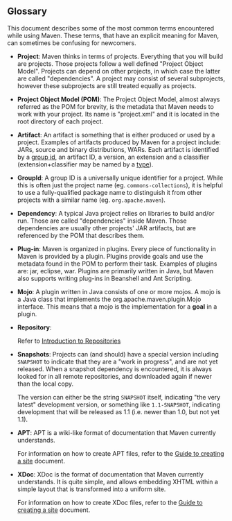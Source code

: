 ## Glossary

This document describes some of the most common terms encountered while
using Maven. These terms, that have an explicit meaning for Maven, can
sometimes be confusing for newcomers.

-   **Project**: Maven thinks in terms of projects. Everything that you
    will build are projects. Those projects follow a well defined
    "Project Object Model". Projects can depend on other projects, in
    which case the latter are called "dependencies". A project may
    consist of several subprojects, however these subprojects are
    still treated equally as projects.

-   **Project Object Model (POM)**: The Project Object Model, almost
    always referred as the POM for brevity, is the metadata that Maven
    needs to work with your project. Its name is "project.xml" and it is
    located in the root directory of each project.

-   **Artifact**: An artifact is something that is either produced or
    used by a project. Examples of artifacts produced by Maven for a
    project include: JARs, source and binary distributions, WARs. Each
    artifact is identified by a [group id](#GroupId), an
    artifact ID, a version, an extension and a classifier
    (extension+classifier may be named by a [type](/ref/current/maven-core/artifact-handlers.html)).

-   **GroupId**: A group ID is a universally unique identifier for a
    project. While this is often just the project name (eg.
    `commons-collections`), it is helpful to use a fully-qualified
    package name to distinguish it from other projects with a similar
    name (eg. `org.apache.maven`).

-   **Dependency**: A typical Java project relies on libraries to build
    and/or run. Those are called "dependencies" inside Maven. Those
    dependencies are usually other projects' JAR artifacts, but are
    referenced by the POM that describes them.

-   **Plug-in**: Maven is organized in plugins. Every piece of
    functionality in Maven is provided by a plugin. Plugins provide
    goals and use the metadata found in the POM to perform their task.
    Examples of plugins are: jar, eclipse, war. Plugins are primarily
    written in Java, but Maven also supports writing plug-ins in
    Beanshell and Ant Scripting.

-   **Mojo**: A plugin written in Java consists of one or more mojos. A
    mojo is a Java class that implements the
    org.apache.maven.plugin.Mojo interface. This means that a mojo is
    the implementation for a **goal** in a plugin.

-   **Repository**:

    Refer to [Introduction to
    Repositories](./guides/introduction/introduction-to-repositories.html)

-   **Snapshots**: Projects can (and should) have a special version
    including `SNAPSHOT` to indicate that they are a "work in progress",
    and are not yet released. When a snapshot dependency is encountered,
    it is always looked for in all remote repositories, and downloaded
    again if newer than the local copy.

    The version can either be the string `SNAPSHOT` itself, indicating
    "the very latest" development version, or something like
    `1.1-SNAPSHOT`, indicating development that will be released as 1.1
    (i.e. newer than 1.0, but not yet 1.1).

-   **APT**: APT is a wiki-like format of documentation that Maven
    currently understands.

    For information on how to create APT files, refer to the [Guide to
    creating a site](./guides/mini/guide-site.html) document.

-   **XDoc**: XDoc is the format of documentation that Maven currently
    understands. It is quite simple, and allows embedding XHTML within a
    simple layout that is transformed into a uniform site.

    For information on how to create XDoc files, refer to the [Guide to
    creating a site](./guides/mini/guide-site.html) document.


